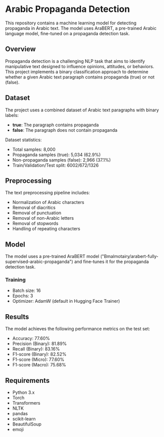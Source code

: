 # Arabic Propaganda Detection

This repository contains a machine learning model for detecting propaganda in Arabic text. The model uses AraBERT, a pre-trained Arabic language model, fine-tuned on a propaganda detection task.

## Overview

Propaganda detection is a challenging NLP task that aims to identify manipulative text designed to influence opinions, attitudes, or behaviors. This project implements a binary classification approach to determine whether a given Arabic text paragraph contains propaganda (true) or not (false).

## Dataset

The project uses a combined dataset of Arabic text paragraphs with binary labels:
- **true**: The paragraph contains propaganda
- **false**: The paragraph does not contain propaganda

Dataset statistics:
- Total samples: 8,000
- Propaganda samples (true): 5,034 (62.9%)
- Non-propaganda samples (false): 2,966 (37.1%)
- Train/Validation/Test split: 6002/672/1326

## Preprocessing

The text preprocessing pipeline includes:
- Normalization of Arabic characters
- Removal of diacritics
- Removal of punctuation
- Removal of non-Arabic letters
- Removal of stopwords
- Handling of repeating characters

## Model

The model uses a pre-trained AraBERT model ("Bmalmotairy/arabert-fully-supervised-arabic-propaganda") and fine-tunes it for the propaganda detection task.

### Training

- Batch size: 16
- Epochs: 3
- Optimizer: AdamW (default in Hugging Face Trainer)

## Results

The model achieves the following performance metrics on the test set:

- Accuracy: 77.60%
- Precision (Binary): 81.89%
- Recall (Binary): 83.16%
- F1-score (Binary): 82.52%
- F1-score (Micro): 77.60%
- F1-score (Macro): 75.68%

## Requirements

- Python 3.x
- Torch
- Transformers
- NLTK
- pandas
- scikit-learn
- BeautifulSoup
- emoji
